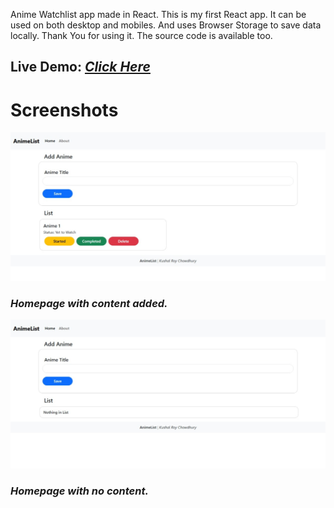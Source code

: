 Anime Watchlist app made in React. This is my first React app. It can be used on both desktop and mobiles. And uses Browser Storage to save data locally.
Thank You for using it. The source code is available too.

## Live Demo: *[Click Here](https://watchlistkushal.netlify.app/)*

# Screenshots
![Visual Look of the project.](screenshots/Home.jpeg)
### *Homepage with content added.*

![Visual Look of the project when No Titles are added.](screenshots/Home_NoList.jpeg)
### *Homepage with no content.*
